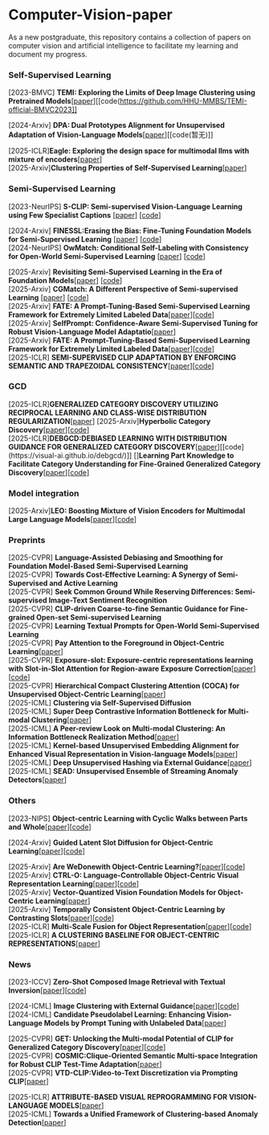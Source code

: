 # Computer-Vision-paper
As a new postgraduate, this repository contains a collection of papers on computer vision and artificial intelligence to facilitate my learning and document my progress.
 
### Self-Supervised Learning
 [2023-BMVC] **TEMI: Exploring the Limits of Deep Image Clustering using Pretrained Models**[[paper](https://arxiv.org/pdf/2303.17896)][[code(https://github.com/HHU-MMBS/TEMI-official-BMVC2023]]
 
 [2024-Arxiv] **DPA: Dual Prototypes Alignment for Unsupervised Adaptation of Vision-Language Models**[[paper](https://arxiv.org/pdf/2408.08855)][[code(暂无)]]

 [2025-ICLR]**Eagle: Exploring the design space for multimodal llms with mixture of encoders**[[paper](https://arxiv.org/pdf/2408.15998)]  
 [2025-Arxiv]**Clustering Properties of Self-Supervised Learning**[[paper](https://arxiv.org/pdf/2501.18452?#page=12.76)]  


### Semi-Supervised Learning
 [2023-NeurIPS] **S-CLIP: Semi-supervised Vision-Language Learning using Few Specialist Captions** [[paper](https://proceedings.neurips.cc/paper_files/paper/2023/file/c06f788963f0ce069f5b2dbf83fe7822-Paper-Conference.pdf)] [[code](https://proceedings.neurips.cc/paper_files/paper/2023/file/c06f788963f0ce069f5b2dbf83fe7822-Paper-Conference.pdf)]  

 [2024-Arxiv] **FINESSL:Erasing the Bias: Fine-Tuning Foundation Models for Semi-Supervised Learning** [[paper](https://arxiv.org/pdf/2405.11756)] [[code](https://github.com/Gank0078/FineSSL)]  
 [2024-NeurIPS] **OwMatch: Conditional Self-Labeling with Consistency for Open-World Semi-Supervised Learning** [[paper](https://proceedings.neurips.cc/paper_files/paper/2024/file/b4fd162d3e2d015233486a2e313828a7-Paper-Conference.pdf)] [[code](https://github.com/niusj03/OwMatch)]  

 [2025-Arxiv] **Revisiting Semi-Supervised Learning in the Era of Foundation Models**[[paper](https://arxiv.org/pdf/2503.09707)] [[code](https://github.com/OSU-MLB/SSL-Foundation-Models)]  
 [2025-Arxiv] **CGMatch: A Different Perspective of Semi-supervised Learning** [[paper](https://arxiv.org/pdf/2503.02231?)] [[code](https://github.com/BoCheng-96/CGMatch)]  
 [2025-Arxiv] **FATE: A Prompt-Tuning-Based Semi-Supervised Learning Framework for Extremely Limited Labeled Data**[[paper](https://arxiv.org/pdf/2504.09828)][[code](https://anonymous.4open.science/r/Semi-supervised-learning-BA72)]  
 [2025-Arxiv] **SelfPrompt: Confidence-Aware Semi-Supervised Tuning for Robust Vision-Language Model Adaptatio**[[paper](https://arxiv.org/pdf/2501.14148)]  
 [2025-Arxiv] **FATE: A Prompt-Tuning-Based Semi-Supervised Learning Framework for Extremely Limited Labeled Data**[[paper](https://arxiv.org/pdf/2504.09828)][[code](https://anonymous.4open.science/r/Semi-supervised-learning-BA72)]  
 [2025-ICLR] **SEMI-SUPERVISED CLIP ADAPTATION BY ENFORCING SEMANTIC AND TRAPEZOIDAL CONSISTENCY**[[paper](https://openreview.net/pdf?id=97D725GJtQ)][[code](https://github.com/Gank0078/SemiCLIP)]  
 

### GCD
 [2025-ICLR]**GENERALIZED CATEGORY DISCOVERY UTILIZING RECIPROCAL LEARNING AND CLASS-WISE DISTRIBUTION REGULARIZATION**[[paper](https://openreview.net/pdf?id=On8E0U9vbz)] 
 [2025-Arxiv]**Hyperbolic Category Discovery**[[paper](https://visual-ai.github.io/hypcd/)][[code](https://github.com/Visual-AI/HypCD)]  
 [2025-ICLR]**DEBGCD:DEBIASED LEARNING WITH DISTRIBUTION GUIDANCE FOR GENERALIZED CATEGORY DISCOVERY**[[paper](https://arxiv.org/pdf/2504.04804?)][[code](https://visual-ai.github.io/debgcd/)]]  
 []**Learning Part Knowledge to Facilitate Category Understanding for Fine-Grained Generalized Category Discovery**[[paper](https://arxiv.org/pdf/2503.16782)][[code]()]

### Model integration 
 [2025-Arxiv]**LEO: Boosting Mixture of Vision Encoders for Multimodal Large Language Models**[[paper](https://arxiv.org/pdf/2501.06986)][[code](https://github.com/Mozhgan91/LEO)]  

### Preprints
 [2025-CVPR] **Language-Assisted Debiasing and Smoothing for Foundation Model-Based Semi-Supervised Learning**  
 [2025-CVPR] **Towards Cost-Effective Learning: A Synergy of Semi-Supervised and Active Learning**  
 [2025-CVPR] **Seek Common Ground While Reserving Differences: Semi-supervised Image-Text Sentiment Recognition**  
 [2025-CVPR] **CLIP-driven Coarse-to-fine Semantic Guidance for Fine-grained Open-set Semi-supervised Learning**  
 [2025-CVPR] **Learning Textual Prompts for Open-World Semi-Supervised Learning**  
 [2025-CVPR] **Pay Attention to the Foreground in Object-Centric Learning**[[paper](https://cvpr.thecvf.com/virtual/2025/poster/34483)]  
 [2025-CVPR] **Exposure-slot: Exposure-centric representations learning with Slot-in-Slot Attention for Region-aware Exposure Correction**[[paper](https://cvpr.thecvf.com/virtual/2025/poster/33508)][[code](https://github.com/dgjung0220/Exposure-slot-official)]  
 [2025-CVPR] **Hierarchical Compact Clustering Attention (COCA) for Unsupervised Object-Centric Learning**[[paper](https://cvpr.thecvf.com/virtual/2025/poster/34220)]  
 [2025-ICML] **Clustering via Self-Supervised Diffusion**  
 [2025-ICML] **Super Deep Contrastive Information Bottleneck for Multi-modal Clustering**[[paper](https://icml.cc/virtual/2025/poster/46541)]  
 [2025-ICML] **A Peer-review Look on Multi-modal Clustering: An Information Bottleneck Realization Method**[[paper](https://icml.cc/virtual/2025/poster/46541)]  
 [2025-ICML] **Kernel-based Unsupervised Embedding Alignment for Enhanced Visual Representation in Vision-language Models**[[paper](https://icml.cc/virtual/2025/poster/46673)]  
 [2025-ICML] **Deep Unsupervised Hashing via External Guidance**[[paper](https://icml.cc/virtual/2025/poster/43790)]  
 [2025-ICML] **SEAD: Unsupervised Ensemble of Streaming Anomaly Detectors**[[paper](https://icml.cc/virtual/2025/poster/46199)]  
 

### Others
 [2023-NIPS] **Object-centric Learning with Cyclic Walks between Parts and Whole**[[paper](https://arxiv.org/pdf/2302.08023)][[code](https://github.com/ZhangLab-DeepNeuroCogLab/Parts-Whole-Object-Centric-Learning/)]  

 [2024-Arxiv] **Guided Latent Slot Diffusion for Object-Centric Learning**[[paper](https://export.arxiv.org/pdf/2407.17929)][[code](https://guided-sa.github.io/)]
 
 [2025-Arxiv] **Are WeDonewith Object-Centric Learning?**[[paper](https://arxiv.org/pdf/2504.07092)][[code](https://github.com/AlexanderRubinstein/diverse-universe-public)]  
 [2025-Arxiv] **CTRL-O: Language-Controllable Object-Centric Visual Representation Learning**[[paper](https://arxiv.org/pdf/2503.21747)][[code](https://ctrl-o-paper.github.io/)]  
 [2025-Arxiv] **Vector-Quantized Vision Foundation Models for Object-Centric Learning**[[paper](https://arxiv.org/pdf/2502.20263)]  
 [2025-Arxiv] **Temporally Consistent Object-Centric Learning by Contrasting Slots**[[paper](https://arxiv.org/pdf/2412.14295)][[code](https://github.com/martius-lab/slotcontrast)]  
 [2025-ICLR] **Multi-Scale Fusion for Object Representation**[[paper](https://arxiv.org/pdf/2410.01539)][[code](https://github.com/Genera1Z/MultiScaleFusion)]  
 [2025-ICLR] **A CLUSTERING BASELINE FOR OBJECT-CENTRIC REPRESENTATIONS**[[paper](https://openreview.net/pdf?id=Z56fPyx7GL)]  

### News
 [2023-ICCV] **Zero-Shot Composed Image Retrieval with Textual Inversion**[[paper](https://openaccess.thecvf.com/content/ICCV2023/papers/Baldrati_Zero-Shot_Composed_Image_Retrieval_with_Textual_Inversion_ICCV_2023_paper.pdf)][[code](https://github.com/miccunifi/SEARLE)]  
 
 [2024-ICML] **Image Clustering with External Guidance**[[paper](https://arxiv.org/pdf/2310.11989)][[code](https://github.com/XLearning-SCU/2024-ICML-TAC)]  
 [2024-ICML] **Candidate Pseudolabel Learning: Enhancing Vision-Language Models by Prompt Tuning with Unlabeled Data**[[paper](https://arxiv.org/pdf/2406.10502)] 
 
 [2025-CVPR] **GET: Unlocking the Multi-modal Potential of CLIP for Generalized Category Discovery**[[paper](https://arxiv.org/pdf/2403.09974)][[code](https://github.com/enguangW/GET)]  
 [2025-CVPR] **COSMIC:Clique-Oriented Semantic Multi-space Integration for Robust CLIP Test-Time Adaptation**[[paper](https://arxiv.org/pdf/2503.23388)]  
 [2025-CVPR] **VTD-CLIP:Video-to-Text Discretization via Prompting CLIP**[[paper](https://arxiv.org/pdf/2503.18407#/)]  

 [2025-ICLR] **ATTRIBUTE-BASED VISUAL REPROGRAMMING FOR VISION-LANGUAGE MODELS**[[paper](https://arxiv.org/pdf/2501.13982)]  
 [2025-ICML] **Towards a Unified Framework of Clustering-based Anomaly Detection**[[paper](https://arxiv.org/pdf/2406.00452)]  

